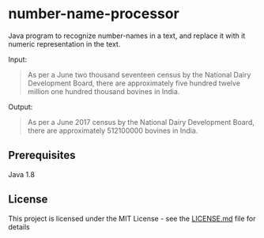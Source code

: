 # number-name-processor
Java program to recognize number-names in a text, and replace it with it numeric representation in the text.


Input:
> As per a June two thousand seventeen census by the National Dairy Development Board, there are approximately five hundred twelve million one hundred thousand bovines in India.

Output:
> As per a June 2017 census by the National Dairy Development Board, there are approximately 512100000 bovines in India.

## Prerequisites

Java 1.8


## License

This project is licensed under the MIT License - see the [LICENSE.md](LICENSE.md) file for details
